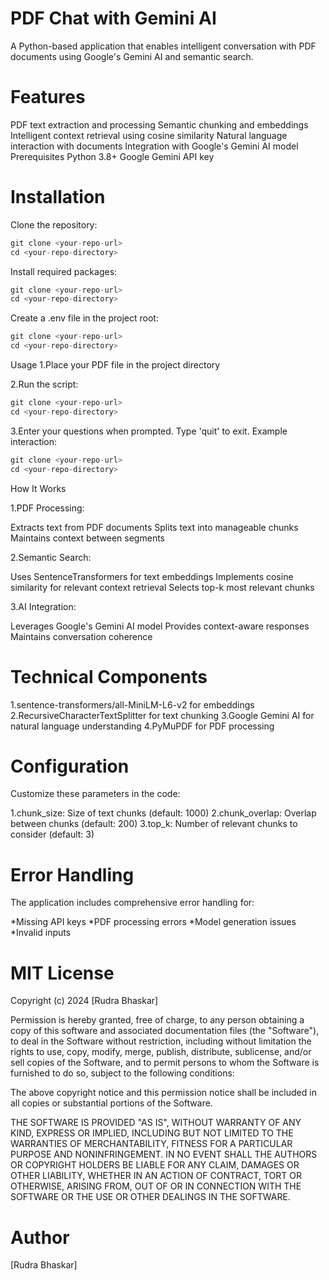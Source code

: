 # PDF Chat with Gemini AI
A Python-based application that enables intelligent conversation with PDF documents using Google's Gemini AI and semantic search.

# Features
PDF text extraction and processing
Semantic chunking and embeddings
Intelligent context retrieval using cosine similarity
Natural language interaction with documents
Integration with Google's Gemini AI model
Prerequisites
Python 3.8+
Google Gemini API key
# Installation
Clone the repository:
```python
git clone <your-repo-url>
cd <your-repo-directory>
```
Install required packages:
```python
git clone <your-repo-url>
cd <your-repo-directory>
```
Create a .env file in the project root:
```python
git clone <your-repo-url>
cd <your-repo-directory>
```
Usage
1.Place your PDF file in the project directory

2.Run the script:
```python
git clone <your-repo-url>
cd <your-repo-directory>
```
3.Enter your questions when prompted. Type 'quit' to exit.
Example interaction:
```python
git clone <your-repo-url>
cd <your-repo-directory>
```
How It Works

1.PDF Processing:

Extracts text from PDF documents
Splits text into manageable chunks
Maintains context between segments

2.Semantic Search:

Uses SentenceTransformers for text embeddings
Implements cosine similarity for relevant context retrieval
Selects top-k most relevant chunks

3.AI Integration:

Leverages Google's Gemini AI model
Provides context-aware responses
Maintains conversation coherence

# Technical Components

1.sentence-transformers/all-MiniLM-L6-v2 for embeddings
2.RecursiveCharacterTextSplitter for text chunking
3.Google Gemini AI for natural language understanding
4.PyMuPDF for PDF processing

# Configuration
Customize these parameters in the code:

1.chunk_size: Size of text chunks (default: 1000)
2.chunk_overlap: Overlap between chunks (default: 200)
3.top_k: Number of relevant chunks to consider (default: 3)

# Error Handling
The application includes comprehensive error handling for:

*Missing API keys
*PDF processing errors
*Model generation issues
*Invalid inputs


# MIT License

Copyright (c) 2024 [Rudra Bhaskar]

Permission is hereby granted, free of charge, to any person obtaining a copy
of this software and associated documentation files (the "Software"), to deal
in the Software without restriction, including without limitation the rights
to use, copy, modify, merge, publish, distribute, sublicense, and/or sell
copies of the Software, and to permit persons to whom the Software is
furnished to do so, subject to the following conditions:

The above copyright notice and this permission notice shall be included in all
copies or substantial portions of the Software.

THE SOFTWARE IS PROVIDED "AS IS", WITHOUT WARRANTY OF ANY KIND, EXPRESS OR
IMPLIED, INCLUDING BUT NOT LIMITED TO THE WARRANTIES OF MERCHANTABILITY,
FITNESS FOR A PARTICULAR PURPOSE AND NONINFRINGEMENT. IN NO EVENT SHALL THE
AUTHORS OR COPYRIGHT HOLDERS BE LIABLE FOR ANY CLAIM, DAMAGES OR OTHER
LIABILITY, WHETHER IN AN ACTION OF CONTRACT, TORT OR OTHERWISE, ARISING FROM,
OUT OF OR IN CONNECTION WITH THE SOFTWARE OR THE USE OR OTHER DEALINGS IN THE
SOFTWARE.

# Author
[Rudra Bhaskar]

